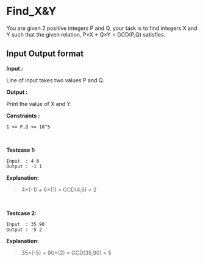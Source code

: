 # Find_X&Y

You are given 2 positive integers P and Q, your task is to find integers X and Y such that the given relation, P×X + Q×Y = GCD(P,Q) satisfies.

## Input Output format

**Input :**

Line of input takes two values P and Q.

**Output :**

Print the value of X and Y.

**Constraints :**

    1 <= P,Q <= 10^5
</br>

**Testcase 1:**

    Input  : 4 6
    Output : -1 1
**Explanation:**

> 4×(-1) + 6×(1) = GCD(4,6) = 2 
</br>

**Testcase 2:**

    Input  : 35 90
    Output : -5 2
**Explanation:**

> 35×(-5) + 90×(2) = GCD(35,90) = 5

